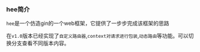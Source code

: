 ### hee简介

`hee`是一个仿造gin的一个web框架，它提供了一步步完成该框架的思路

在`v1.0`版本已经实现了`自定义路由器`,`context对请求进行包装`,`动态路由`等功能。可以切换分支查看不同版本内容。

